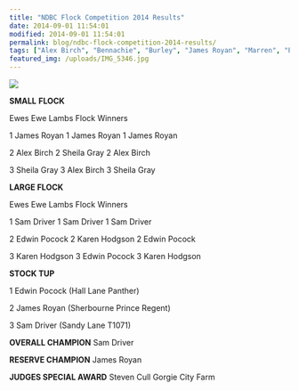 ```yaml
---
title: "NDBC Flock Competition 2014 Results"
date: 2014-09-01 11:54:01
modified: 2014-09-01 11:54:01
permalink: blog/ndbc-flock-competition-2014-results/
tags: ["Alex Birch", "Bennachie", "Burley", "James Royan", "Marren", "Poll Dorset", "Results", "Sandy Lane"]
featured_img: /uploads/IMG_5346.jpg
---
```


![](/uploads/IMG_5346.jpg)

**SMALL** **FLOCK**

Ewes Ewe Lambs Flock Winners

1 James Royan 1 James Royan 1 James Royan

2 Alex Birch 2 Sheila Gray 2 Alex Birch

3 Sheila Gray 3 Alex Birch 3 Sheila Gray

**LARGE FLOCK**

Ewes Ewe Lambs Flock Winners

1 Sam Driver 1 Sam Driver 1 Sam Driver

2 Edwin Pocock 2 Karen Hodgson 2 Edwin Pocock

3 Karen Hodgson 3 Edwin Pocock 3 Karen Hodgson

**STOCK TUP**

1 Edwin Pocock (Hall Lane Panther)

2 James Royan (Sherbourne Prince Regent)

3 Sam Driver (Sandy Lane T1071)

**OVERALL CHAMPION** Sam Driver

**RESERVE CHAMPION** James Royan

**JUDGES SPECIAL AWARD** Steven Cull Gorgie City Farm
